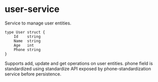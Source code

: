 # user-service
Service to manage user entities.
```
type User struct {
	Id    string
	Name  string
	Age   int
	Phone string
}
```
Supports add, update and get operations on user entities.
phone field is standardized using standardize API exposed by phone-standardization service before persistence.
